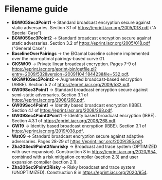 # Filename guide

* **BGW05Sec3Point1** -> Standard broadcast encryption secure against static adversaries. Section 3.1 of https://eprint.iacr.org/2005/018.pdf ("A Special Case")
* **BGW05Sec3Point2** -> Standard broadcast encryption secure against static adversaries. Section 3.2 of https://eprint.iacr.org/2005/018.pdf ("General Case")
* **BaselineOverPairings** -> the ElGamal baseline scheme implemented over the non-optimal pairings-based curve G1.
* **GKSW09** -> Private linear broadcast encryption. Pages 7-9 of https://eprint.iacr.org/eprint-bin/getfile.pl?entry=2009/532&version=20091104:184423&file=532.pdf.
* **GKSW10Sec5Point2** -> Augmented broadcast-based encryption (ABBE). Section 5.2 of https://eprint.iacr.org/2009/532.pdf.
* **GW09Sec3Point1** -> Standard broadcast encryption secure against semi-static adversaries. Section 3.1 of https://eprint.iacr.org/2008/268.pdf.
* **GW09Sec4Point1** -> Identity based broadcast encryption (IBBE). Section 4.1 of https://eprint.iacr.org/2008/268.pdf.
* **GW09Sec4Point3Point1** -> Identity based broadcast encryption (IBBE). Section 4.3.1 of https://eprint.iacr.org/2008/268.pdf.
* **GW19** -> Identity based broadcast encryption (IBBE). Section 3.1 of https://eprint.iacr.org/2019/038.pdf.
* **Wat09** -> Standard broadcast encryption secure against adaptive adversaries. Pages 28-29 of https://eprint.iacr.org/2009/385.pdf.
* **Zha20Sec9Point3Nonrisky** -> Broadcast and trace system (OPTIMIZED with user expansion). Construction 8 in https://eprint.iacr.org/2020/954, combined with a risk mitigation compiler (section 2.3) and user expansion compiler (section 2.1). 
* **Zha20Sec9Point3Risky** -> Risky broadcast and trace system (UNOPTIMIZED). Construction 8 in https://eprint.iacr.org/2020/954.
